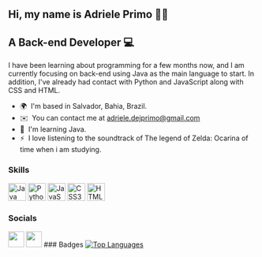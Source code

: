 Hi, my name is Adriele Primo 🙋‍♀️
------------------------------
A Back-end Developer 💻
------------------------------

I have been learning about programming for a few months now, and I am currently focusing on back-end using Java as the main language to start. In addition, I've already had contact with Python and JavaScript along with CSS and HTML.

*   🌍  I'm based in Salvador, Bahia, Brazil.
*   ✉️  You can contact me at [adriele.dejprimo@gmail.com](mailto:adriele.dejprimo@gmail.com)
*   🧠  I'm learning Java.
*   ⚡  I love listening to the soundtrack of The legend of Zelda: Ocarina of time when i am studying.
  ### Skills 
<p align="left">
  
<a href="https://www.oracle.com/java/" target="_blank" rel="noreferrer"><img src="https://raw.githubusercontent.com/danielcranney/readme-generator/main/public/icons/skills/java-colored.svg" width="36" height="36" alt="Java" /></a>
<a href="https://www.python.org/" target="_blank" rel="noreferrer"><img src="https://raw.githubusercontent.com/danielcranney/readme-generator/main/public/icons/skills/python-colored.svg" width="36" height="36" alt="Python" /></a>
<a href="https://developer.mozilla.org/en-US/docs/Web/JavaScript" target="_blank" rel="noreferrer"><img src="https://raw.githubusercontent.com/danielcranney/readme-generator/main/public/icons/skills/javascript-colored.svg" width="36" height="36" alt="JavaScript" /></a>
<a href="https://www.w3.org/TR/CSS/#css" target="_blank" rel="noreferrer"><img src="https://raw.githubusercontent.com/danielcranney/readme-generator/main/public/icons/skills/css3-colored.svg" width="36" height="36" alt="CSS3" /></a>
<a href="https://developer.mozilla.org/en-US/docs/Glossary/HTML5" target="_blank" rel="noreferrer"><img src="https://raw.githubusercontent.com/danielcranney/readme-generator/main/public/icons/skills/html5-colored.svg" width="36" height="36" alt="HTML5" /></a>
</p>
                    
### Socials    
<p align="left">
<a href="https://www.github.com/adrieleprimo" target="_blank" rel="noreferrer"><img src="https://raw.githubusercontent.com/danielcranney/readme-generator/main/public/icons/socials/github.svg" width="32" height="32" /></a>
 <a href="https://www.linkedin.com/in/adriele-de-j-primo-0586a120a" target="_blank" rel="noreferrer"><img src="https://raw.githubusercontent.com/danielcranney/readme-generator/main/public/icons/socials/linkedin.svg" width="32" height="32" /></a>
### Badges
<a href="https://github.com/adrieleprimo" align="left"><img src="https://github-readme-stats.vercel.app/api/top-langs/?username=adrieleprimo&langs_count=10&title_color=0891b2&text_color=ffffff&icon_color=0891b2&bg_color=1c1917&hide_border=true&locale=en&custom_title=Top%20%Languages" alt="Top Languages" /></a>
